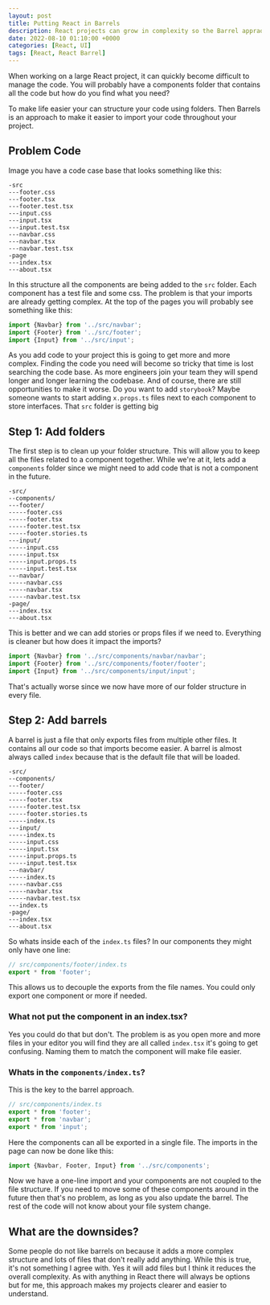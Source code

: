 ```yaml
---
layout: post
title: Putting React in Barrels
description: React projects can grow in complexity so the Barrel appraoch can help to keep the code clean and simple
date: 2022-08-10 01:10:00 +0000
categories: [React, UI]
tags: [React, React Barrel]
---
```



When working on a large React project, it can quickly become difficult to manage the code. You will probably have a components folder that contains all the code but how do you find what you need?

To make life easier your can structure your code using folders. Then Barrels is an approach to make it easier to import your code throughout your project.

## Problem Code

Image you have a code case base that looks something like this:

```
-src
---footer.css
---footer.tsx
---footer.test.tsx
---input.css
---input.tsx
---input.test.tsx
---navbar.css
---navbar.tsx
---navbar.test.tsx
-page
---index.tsx
---about.tsx
```

In this structure all the components are being added to the `src` folder. Each component has a test file and some css. The problem is that your imports are already getting complex. At the top of the pages you will probably see something like this:

```typescript
import {Navbar} from '../src/navbar';
import {Footer} from '../src/footer';
import {Input} from '../src/input';
```

As you add code to your project this is going to get more and more complex. Finding the code you need will become so tricky that time is lost searching the code base. As more engineers join your team they will spend longer and longer learning the codebase. And of course, there are still opportunities to make it worse. Do you want to add `storybook`? Maybe someone wants to start adding `x.props.ts` files next to each component to store interfaces. That `src` folder is getting big

## Step 1: Add folders

The first step is to clean up your folder structure. This will allow you to keep all the files related to a component together. While we're at it, lets add a `components` folder since we might need to add code that is not a component in the future.


```
-src/
--components/
---footer/
-----footer.css
-----footer.tsx
-----footer.test.tsx
-----footer.stories.ts
---input/
-----input.css
-----input.tsx
-----input.props.ts
-----input.test.tsx
---navbar/
-----navbar.css
-----navbar.tsx
-----navbar.test.tsx
-page/
---index.tsx
---about.tsx
```

This is better and we can add stories or props files if we need to. Everything is cleaner but how does it impact the imports?


```typescript
import {Navbar} from '../src/components/navbar/navbar';
import {Footer} from '../src/components/footer/footer';
import {Input} from '../src/components/input/input';
```

That's actually worse since we now have more of our folder structure in every file.

## Step 2: Add barrels

A barrel is just a file that only exports files from multiple other files. It contains all our code so that imports become easier. A barrel is almost always called `index` because that is the default file that will be loaded. 

```
-src/
--components/
---footer/
-----footer.css
-----footer.tsx
-----footer.test.tsx
-----footer.stories.ts
-----index.ts
---input/
-----index.ts
-----input.css
-----input.tsx
-----input.props.ts
-----input.test.tsx
---navbar/
-----index.ts
-----navbar.css
-----navbar.tsx
-----navbar.test.tsx
---index.ts
-page/
---index.tsx
---about.tsx
```

So whats inside each of the `index.ts` files? In our components they might only have one line:

```typescript
// src/components/footer/index.ts
export * from 'footer';
```

This allows us to decouple the exports from the file names. You could only export one component or more if needed.

### What not put the component in an index.tsx?

Yes you could do that but don't. The problem is as you open more and more files in your editor you will find they are all called `index.tsx` it's going to get confusing. Naming them to match the component will make file easier.

### Whats in the `components/index.ts`?

This is the key to the barrel approach.

```typescript
// src/components/index.ts
export * from 'footer';
export * from 'navbar';
export * from 'input';
```

Here the components can all be exported in a single file. The imports in the page can now be done like this:

```typescript
import {Navbar, Footer, Input} from '../src/components';
```

Now we have a one-line import and your components are not coupled to the file structure. If you need to move some of these components around in the future then that's no problem, as long as you also update the barrel. The rest of the code will not know about your file system change.

## What are the downsides?

Some people do not like barrels on because it adds a more complex structure and lots of files that don't really add anything. While this is true, it's not something I agree with. Yes it will add files but I think it reduces the overall complexity. As with anything in React there will always be options but for me, this approach makes my projects clearer and easier to understand.


























